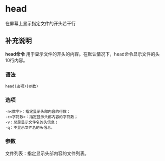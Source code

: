 head
===

在屏幕上显示指定文件的开头若干行

## 补充说明

**head命令** 用于显示文件的开头的内容。在默认情况下，head命令显示文件的头10行内容。

### 语法

```shell
head(选项)(参数)
```

### 选项

```shell
-n<数字>：指定显示头部内容的行数；
-c<字符数>：指定显示头部内容的字符数；
-v：总是显示文件名的头信息；
-q：不显示文件名的头信息。
```

### 参数

文件列表：指定显示头部内容的文件列表。


<!-- Linux命令行搜索引擎：https://github.com/wsdo/linux-complete-guide.git -->
